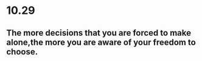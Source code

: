 # 10.29

## The more  decisions that you are forced to make alone,the more you are aware of your freedom to choose.
